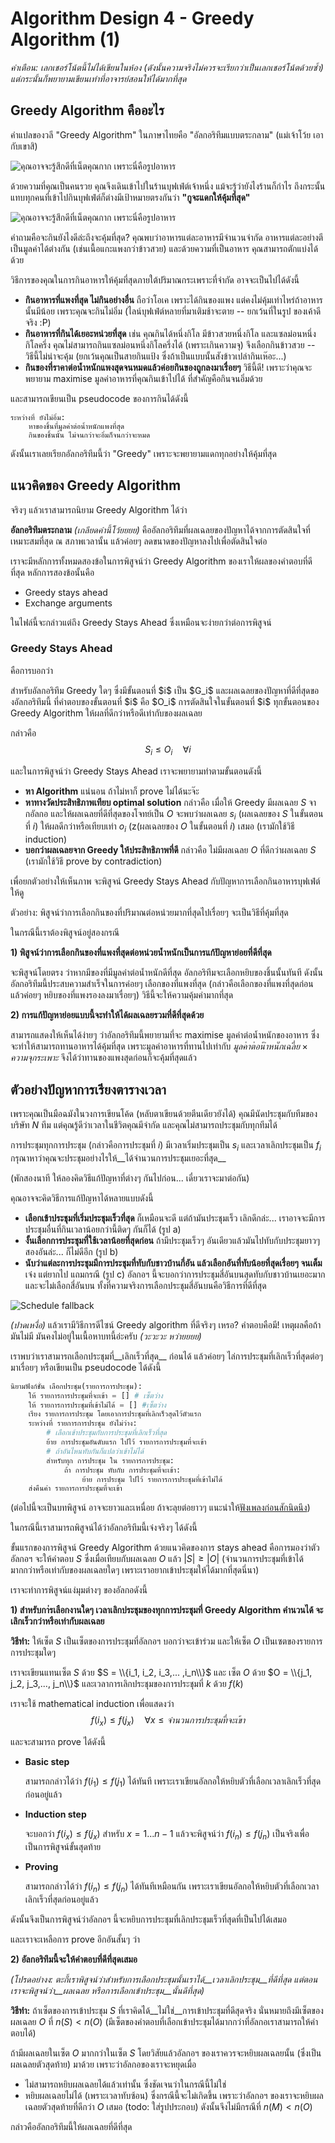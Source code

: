 # Algorithm Design 4 - Greedy Algorithm (1)

*คำเตือน: เลกเชอร์โน้ตนี้ไม่ได้เขียนในห้อง (ดังนั้นความจริงไม่ควรจะเรียกว่าเป็นเลกเชอร์โน้ตด้วยซ้ำ) แต่กระนั้นก็พยายามเขียนเท่าที่อาจารย์สอนให้ได้มากที่สุด*

## Greedy Algorithm คืออะไร

คำแปลของวลี "Greedy Algorithm" ในภาษาไทยคือ "อัลกอริทึมแบบตระกลาม" (แม่เจ้าโว้ย เอากับเขาสิ)

![คุณอาจจะรู้สึกดีที่เน็ตคุณกาก เพราะนี่คือรูปอาหาร](imgs/buffet-1.jpg)

ด้วยความที่คุณเป็นคนรวย คุณจึงเดินเข้าไปในร้านบุฟเฟ่ต์เจ้าหนึ่ง แม้จะรู้ว่ายังไงร้านก็กำไร ถึงกระนั้นแทบทุกคนที่เข้าไปกินบุฟเฟ่ต์ก็ต่างมีเป้าหมายตรงกันว่า **"กูจะแดกให้คุ้มที่สุด"**

![คุณอาจจะรู้สึกดีที่เน็ตคุณกาก เพราะนี่คือรูปอาหาร](imgs/buffet-2.jpg)

คำถามคือจะกินยังไงดีล่ะถึงจะคุ้มที่สุด? คุณพบว่าอาหารแต่ละอาหารมีจำนวนจำกัด อาหารแต่ละอย่างตีเป็นมูลค่าได้ต่างกัน (เช่นเนื้อแกะแพงกว่าข้าวสวย) และด้วยความที่เป็นอาหาร คุณสามารถตักแบ่งได้ด้วย

วิธีการของคุณในการกินอาหารให้คุ้มที่สุดภายใต้ปริมาณกระเพราะที่จำกัด อาจจะเป็นไปได้ดังนี้

* __กินอาหารที่แพงที่สุด ไม่กินอย่างอื่น__ ถือว่าโอเค เพราะได้กินของแพง แต่คงไม่คุ้มเท่าไหร่ถ้าอาหารนั้นมีน้อย เพราะคุณจะกินไม่อิ่ม (ไลน์บุฟเฟ่ต์หลายที่มาเติมช้าจะตาย -- ยกเว้นที่ในรูป ของเค้าดีจริง :P)
* __กินอาหารที่กินได้เยอะหน่วยที่สุด__ เช่น คุณกินได้หนึ่งกิโล มีข้าวสวยหนึ่งกิโล และแซลม่อนหนึ่งกิโลครึ่ง คุณไม่สามารถกินแซลม่อนหนึ่งกิโลครึ่งได้ (เพราะเกินความจุ) จึงเลือกกินข้าวสวย -- วิธีนี้ไม่น่าจะคุ้ม (ยกเว้นคุณเป็นสายกินแป้ง ซึ่งถ้าเป็นแบบนั้นสังข้าวเปล่ากินเห๊อะ...)
* __กินของที่ราคาต่อน้ำหนักแพงสุดจนหมดแล้วค่อยกินของถูกลงมาเรื่อยๆ__ วิธีนี้ดี! เพราะว่าคุณจะพยายาม maximise มูลค่าอาหารที่คุณกินเข้าไปได้ ที่สำคัญคือกินจนอิ่มด้วย

และสามารถเขียนเป็น pseudocode ของการกินได้ดังนี้

```
ระหว่างที่ ยังไม่อิ่ม:
    หาของชิ้นที่มูลค่าต่อน้ำหนักแพงที่สุด
    กินของชิ้นนั้น ไม่จนกว่าจะอิ่มก็จนกว่าจะหมด
```

ดังนั้นเราเลยเรียกอัลกอริทึมนี้ว่า "Greedy" เพราะจะพยายามแดกทุกอย่างให้คุ้มที่สุด

## แนวคิดของ Greedy Algorithm

จริงๆ แล้วเราสามารถนิยาม Greedy Algorithm ได้ว่า

<div class="alert alert-primary"> 
<b>อัลกอริทึมตระกลาม</b> <i>(เกลียดคำนี้โว้ยยยย)</i> คืออัลกอริทึมที่ผลเฉลยของปัญหาได้จากการตัดสินใจที่เหมาะสมที่สุด ณ สภาพเวลานั้น แล้วค่อยๆ ลดขนาดของปัญหาลงไปเพื่อตัดสินใจต่อ
</div>

เราจะมีหลักการทั้งหมดสองข้อในการพิสูจน์ว่า Greedy Algorithm ของเราให้ผลของคำตอบที่ดีที่สุด หลักการสองข้อนั้นคือ

* Greedy stays ahead
* Exchange arguments

ในไฟล์นี้จะกล่าวแต่ถึง Greedy Stays Ahead ซึ่งเหมือนจะง่ายกว่าต่อการพิสูจน์

### Greedy Stays Ahead

คือการบอกว่า

<div class="alert alert-success">
<p>สำหรับอัลกอริทึม Greedy ใดๆ ซึ่งมีขั้นตอนที่ $i$ เป็น $G_i$ และผลเฉลยของปัญหาที่ดีที่สุดของอัลกอริทึมนี้ ที่คำตอบของขั้นตอนที่ $i$ คือ $O_i$ การตัดสินใจในขั้นตอนที่ $i$ ทุกขั้นตอนของ Greedy Algorithm ให้ผลที่ดีกว่าหรือดีเท่ากับของผลเฉลย</p>

กล่าวคือ $$S_i \leq O_i \quad \forall i$$
</div>

และในการพิสูจน์ว่า Greedy Stays Ahead เราจะพยายามทำตามขั้นตอนดังนี้

* __หา Algorithm__ แน่นอน ถ้าไม่หาก็ prove ไม่ได้นะจ๊ะ
* __หาทางวัดประสิทธิภาพเทียบ optimal solution__ กล่าวคือ เมื่อให้ Greedy มีผลเฉลย $S$ จากอัลกอ และให้ผลเฉลยที่ดีที่สุดของโจทย์เป็น $O$ จะพบว่าผลเฉลย $s_i$ (ผลเฉลยของ $S$ ในขั้นตอนที่ $i$) ให้ผลดีกว่าหรือเทียบเท่า $o_i$ (z(ผลเฉลยของ $O$ ในขั้นตอนที่ $i$) เสมอ (เรามักใช้วิธี induction)
* __บอกว่าผลเฉลยจาก Greedy ให้ประสิทธิภาพที่ดี__ กล่าวคือ ไม่มีผลเฉลย $O$ ที่ดีกว่าผลเฉลย $S$ (เรามักใช้วิธี prove by contradiction)

เพื่อยกตัวอย่างให้เห็นภาพ จะพิสูจน์ Greedy Stays Ahead กับปัญหาการเลือกกินอาหารบุฟเฟ่ต์ให้ดู

<div class="alert alert-warning">
ตัวอย่าง: พิสูจน์ว่าการเลือกกินของที่ปริมาณต่อหน่วยมากที่สุดไปเรื่อยๆ จะเป็นวิธีที่คุ้มที่สุด
</div>

ในกรณีนี้เราต้องพิสูจน์อยู่สองกรณี

__1) พิสูจน์ว่าการเลือกกินของที่แพงที่สุดต่อหน่วยน้ำหนักเป็นการแก้ปัญหาย่อยที่ดีที่สุด__

จะพิสูจน์โดยตรง ว่าหากมีของที่มีมูลค่าต่อน้ำหนักดีที่สุด อัลกอริทึมจะเลือกหยิบของชิ้นนั้นทันที ดังนั้นอัลกอริทึมนี้ประสบความสำเร็จในการค่อยๆ เลือกของที่แพงที่สุด (กล่าวคือเลือกของที่แพงที่สุดก่อน แล้วค่อยๆ หยิบของที่แพงรองลงมาเรื่อยๆ) วิธีนี้จะให้ความคุ้มค่ามากที่สุด

__2) การแก้ปัญหาย่อยแบบนี้จะทำให้ได้ผลเฉลยรวมที่ดีที่สุดด้วย__

สามารถแสดงให้เห็นได้ง่ายๆ ว่าอัลกอริทึมนี้พยายามที่จะ maximise มูลค่าต่อน้ำหนักของอาหาร ซึ่งจะทำให้สามารถทานอาหารได้คุ้มที่สุด เพราะมูลค่าอาหารที่ทานไปเท่ากับ $มูลค่าต่อน้ำหนักเฉลี่ย \times ความจุกระเพาะ$ จึงได้ว่าทานของแพงสุดก่อนก็จะคุ้มที่สุดแล้ว

## ตัวอย่างปัญหาการเรียงตารางเวลา

เพราะคุณเป็นมือฉมังในวงการเขียนโค้ด (หลับตาเขียนด้วยตีนเดียวยังได้) คุณมีนัดประชุมกับทีมของบริษัท $N$ ทีม แต่คุณรู้ดีว่าเวลาในชีวิตคุณมีจำกัด และคุณไม่สามารถประชุมกับทุกทีมได้

การประชุมทุกการประชุม (กล่าวคือการประชุมที่ $i$) มีเวลาเริ่มประชุมเป็น $s_i$ และเวลาเลิกประชุมเป็น $f_i$ กรุณาหาว่าคุณจะประชุมอย่างไรให้__ได้จำนวนการประชุมเยอะที่สุด__

(พักสองนาที ให้ลองคิดวิธีแก้ปัญหาที่ต่างๆ กันไปก่อน... เดี๋ยวเราจะมาต่อกัน)

คุณอาจจะคิดวิธีการแก้ปัญหาได้หลายแบบดังนี้

* __เลือกเข้าประชุมที่เริ่มประชุมเร็วที่สุด__ ก็เหมือนจะดี แต่ถ้ามันประชุมเร็ว เลิกดึกล่ะ... เราอาจจะมีการประชุมอื่นที่กินเวลาน้อยกว่านี้ติดๆ กันก็ได้ (รูป a)
* __งั้นเลือกการประชุมที่ใช้เวลาน้อยที่สุดก่อน__ ถ้ามีประชุมเร็วๆ อันเดียวแล้วมันไปทับกับประชุมยาวๆ สองอันล่ะ... ก็ไม่ดีอีก (รูป b)
* __นับว่าแต่ละการประชุมมีการประชุมที่ทับกับชาวบ้านกี่อัน แล้วเลือกอันที่ทับน้อยที่สุดเรื่อยๆ จนเต็ม__ เจ๋ง แต่ยากไป แถมกรณี (รูป c) อัลกอฯ นี้จะบอกว่าการประชุมสี่อันบนสุดทับกับชาวบ้านเยอะมาก และจะไม่เลือกสี่อันบน ทั้งที่ความจริงการเลือกประชุมสี่อันบนคือวิธีการที่ดีที่สุด

![Schedule fallback](imgs/sched_fallback.svg)

*(ปาดเหงื่อ)* แล้วเรามีวิธีการดีไซน์ Greedy algorithm ที่ดีจริงๆ เหรอ? คำตอบคือมี! เหตุผลคือถ้ามันไม่มี มันคงไม่อยู่ในเนื้อหาบทนี้อ่ะครับ *(วะวะวะ หว่ายยยย)*

เราพบว่าเราสามารถเลือกประชุมที่__เลิกเร็วที่สุด__ ก่อนได้ แล้วค่อยๆ ไล่การประชุมที่เลิกเร็วที่สุดต่อๆ มาเรื่อยๆ หรือเขียนเป็น pseudocode ได้ดังนี้

```python
นิยามฟังก์ชั่น เลือกประชุม(รายการการประชุม):
    ให้ รายการการประชุมที่จะเข้า = [] # เซ็ตว่าง
    ให้ รายการการประชุมที่เข้าไม่ได้ = [] #เซ็ตว่าง
    เรียง รายการการประชุม โดยเอาการประชุมที่เลิกเร็วสุดไว้ตัวแรก
    ระหว่างที่ รายการการประชุม ยังไม่ว่าง:
        # เลือกเข้าประชุมกับการประชุมที่เลิกเร็วที่สุด
        ย้าย การประชุมอันดับแรก ไปไว้ รายการการประชุมที่จะเข้า
        # ถ้าอันไหนทับกันก็แปลว่าเข้าไม่ได้
        สำหรับทุก การประชุม ใน รายการการประชุม:
            ถ้า การประชุม ทับกับ การประชุมที่จะเข้า:
                ย้าย การประชุม ไปไว้ รายการการประชุมที่เข้าไม่ได้
    ส่งคืนค่า รายการการประชุมที่จะเข้า
``` 

(ต่อไปนี้จะเป็นบทพิสูจน์ อาจจะยาวและเหนื่อย ถ้าจะลุยต่อยาวๆ แนะนำให้[ฟังเพลงก่อนสักนิดนึง](https://www.youtube.com/watch?v=zdgemowocu8))

ในกรณีนี้เราสามารถพิสูจน์ได้ว่าอัลกอริทึมนี้เจ๋งจริงๆ ได้ดังนี้

ขั้นแรกของการพิสูจน์ Greedy Algorithm ด้วยแนวคิดของการ stays ahead คือการมองว่าตัวอัลกอฯ จะให้คำตอบ $S$ ซึ่งเมื่อเทียบกับผลเฉลย $O$ แล้ว $|S| \geq |O|$ (จำนวนการประชุมที่เข้าได้ มากกว่าหรือเท่ากับของผลเฉลยใดๆ เพราะเราอยากเข้าประชุมให้ได้มากที่สุดนี่นา)

เราจะทำการพิสูจน์แง่มุมต่างๆ ของอัลกอดังนี้

__1) สำหรับกา่รเลือกงานใดๆ เวลาเลิกประชุมของทุกการประชุมที่ Greedy Algorithm คำนวนได้ จะเลิกเร็วกว่าหรือเท่ากับผลเฉลย__

__วิธีทำ:__ ให้เซ็ต $S$ เป็นเซ็ตของการประชุมที่อัลกอฯ บอกว่าจะเข้าร่วม และให้เซ็ต $O$ เป็นเซตของรายการการประชุมใดๆ

เราจะเขียนแทนเซ็ต $S$ ด้วย $S = \\{i_1, i_2, i_3,... ,i_n\\}$ และ เซ็ต $O$ ด้วย $O = \\{j_1, j_2, j_3,..., j_n\\}$ และเวลาการเลิกประชุมของการประชุมที่ $k$ ด้วย $f(k)$

เราจะใช้ mathematical induction เพื่อแสดงว่า $$f(i_x) \leq f(j_x) \quad \forall x \leq จำนวนการประชุมที่จะเข้า$$

และจะสามารถ prove ได้ดังนี้

* __Basic step__

  สามารถกล่าวได้ว่า $f(i_1) \leq f(j_1)$ ได้ทันที เพราะเราเขียนอัลกอให้หยิบตัวที่เลือกเวลาเลิกเร็วที่สุดก่อนอยู่แล้ว

* __Induction step__

  จะบอกว่า $f(i_x) \leq f(j_x)$ สำหรับ $x = 1...n-1$ แล้วจะพิสูจน์ว่า $f(i_n) \leq f(j_n)$ เป็นจริงเพื่อเป็นการพิสูจน์ขั้นสุดท้าย

* __Proving__

  สามารถกล่าวได้ว่า $f(i_n) \leq f(j_n)$ ได้ทันทีเหมือนกัน เพราะเราเขียนอัลกอให้หยิบตัวที่เลือกเวลาเลิกเร็วที่สุดก่อนอยู่แล้ว

ดังนั้นจึงเป็นการพิสูจน์ว่าอัลกอฯ นี้จะหยิบการประชุมที่เลิกประชุมเร็วที่สุดที่เป็นไปได้เสมอ

และเราจะเหลือการ prove อีกอันสั้นๆ ว่า

__2) อัลกอริทึมนี้จะให้คำตอบที่ดีที่สุดเสมอ__

*(โปรดอย่างง: ตะกี้เราพิสูจน์ว่าสำหรับการเลือกประชุมนั้นเราได้__เวลาเลิกประชุม__ที่ดีที่สุด แต่ตอนเราจะพิสูจน์ว่า__ผลเฉลย หรือการเลือกเข้าประชุม__นั้นดีที่สุด)*

__วิธีทำ:__ ถ้าเซ็ตของการเข้าประชุม $S$ ที่เราคิดได้__ไม่ใช่__การเข้าประชุมที่ดีสุดจริง นั่นหมายถึงมีเซ็ตของผลเฉลย $O$ ที่ $n(S) < n(O)$ (มีเซ็ตของคำตอบที่เลือกเข้าประชุมได้มากกว่าที่อัลกอเราสามารถให้คำตอบได้)

ถ้ามีผลเฉลยในเซ็ต $O$ มากกว่าในเซ็ต $S$ โดยวิสัยแล้วอัลกอฯ ของเราควรจะหยิบผลเฉลยนั้น (ซึ่งเป็นผลเฉลยตัวสุดท้าย) มาด้วย เพราะว่าอัลกอของเราจะหยุดเมื่อ

* ไม่สามารถหยิบผลเฉลยได้แล้วเท่านั้น ซึ่งชัดเจนว่าในกรณีนี้ไม่ใช่
* หยิบผลเฉลยไม่ได้ (เพราะเวลาทับซ้อน) ซึ่งกรณีนี้จะไม่เกิดขึ้น เพราะว่าอัลกอฯ ของเราจะหยิบผลเฉลยตัวสุดท้ายที่ดีกว่า $O$ เสมอ (todo: ใส่รูปประกอบ) ดังนั้นจึงไม่มีกรณีที่ $n(M) < n(O)$

กล่าวคืออัลกอริทึมนี้ให้ผลเฉลยที่ดีที่สุด
